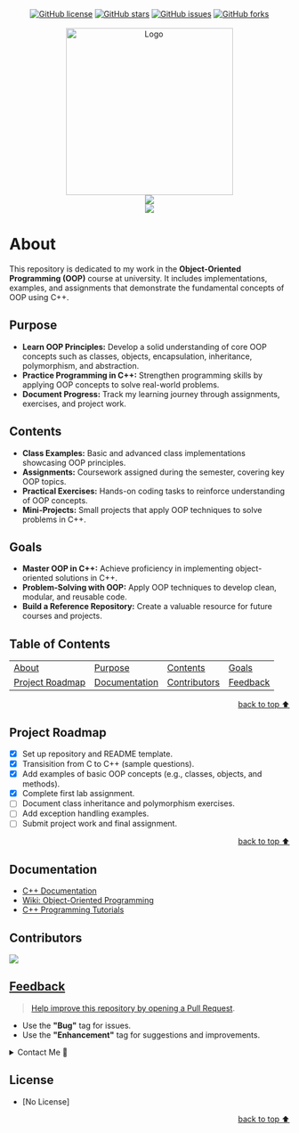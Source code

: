 <!-- Intro-->

<div align="center">
    <a href="https://github.com/AsadFattani/OOP-24K-0721/blob/main/LICENSE.txt"><img alt="GitHub license" src="https://img.shields.io/github/license/AsadFattani/OOP-24K-0721?color=ff69b4&style=for-the-badge"></a>
    <a href="https://github.com/AsadFattani/OOP-24K-0721/stargazers"><img alt="GitHub stars" src="https://img.shields.io/github/stars/AsadFattani/OOP-24K-0721?color=yellow&label=Project%20Stars&style=for-the-badge"></a>
    <a href="https://github.com/AsadFattani/OOP-24K-0721/issues"><img alt="GitHub issues" src="https://img.shields.io/github/issues/AsadFattani/OOP-24K-0721?color=brightgreen&label=issues&style=for-the-badge"></a>
    <a href="https://github.com/AsadFattani/OOP-24K-0721/network"><img alt="GitHub forks" src="https://img.shields.io/github/forks/AsadFattani/OOP-24K-0721?color=9cf&label=forks&style=for-the-badge"></a>
</div>
<br>


<!-- Logo Section  --> 

<div align="center" id="top">
    <a href="AsadFattani" target="_blank">
        <img src="https://avatars.githubusercontent.com/u/123973804?s=96&v=4"
        alt="Logo" height="300" width="auto">
    </a>
</div>


<!-- Project title 
* use a dynamic typing-SvG here https://readme-typing-svg.demolab.com/demo/
*
*  Instead you can type your project name after a # header
-->

<div align="center">
<img src="https://readme-typing-svg.demolab.com?font=Fira+Code&size=22&duration=4000&pause=5000&background=FFFFFF00&color=4CAF50&center=true&vCenter=true&multiline=true&width=435&lines=Object-Oriented Programming">
  <br>
<img src="https://readme-typing-svg.demolab.com?font=Fira+Code&size=22&duration=4000&pause=5000&background=FFFFFF00&color=FF9800&center=true&vCenter=true&multiline=true&width=435&lines=24K-0721">
</div>


# About  

This repository is dedicated to my work in the **Object-Oriented Programming (OOP)** course at university. It includes implementations, examples, and assignments that demonstrate the fundamental concepts of OOP using C++.  

## Purpose  
- **Learn OOP Principles:** Develop a solid understanding of core OOP concepts such as classes, objects, encapsulation, inheritance, polymorphism, and abstraction.  
- **Practice Programming in C++:** Strengthen programming skills by applying OOP concepts to solve real-world problems.  
- **Document Progress:** Track my learning journey through assignments, exercises, and project work.  

## Contents  
- **Class Examples:** Basic and advanced class implementations showcasing OOP principles.  
- **Assignments:** Coursework assigned during the semester, covering key OOP topics.  
- **Practical Exercises:** Hands-on coding tasks to reinforce understanding of OOP concepts.  
- **Mini-Projects:** Small projects that apply OOP techniques to solve problems in C++.  

## Goals  
- **Master OOP in C++:** Achieve proficiency in implementing object-oriented solutions in C++.  
- **Problem-Solving with OOP:** Apply OOP techniques to develop clean, modular, and reusable code.  
- **Build a Reference Repository:** Create a valuable resource for future courses and projects.  

## Table of Contents  
<dev align="center">  
<table align="center">  
    <tr>  
        <td><a href="#about">About</a></td>  
        <td><a href="#purpose">Purpose</a></td>  
        <td><a href="#contents">Contents</a></td>  
        <td><a href="#goals">Goals</a></td>  
    </tr>  
    <tr>  
        <td><a href="#project-roadmap">Project Roadmap</a></td>  
        <td><a href="#documentation">Documentation</a></td>  
        <td><a href="#contributors">Contributors</a></td>  
        <td><a href="#feedback">Feedback</a></td>  
    </tr>  
</table>  
</dev>  

<!-- back to top button. -->  
<p align="right"><a href="#top">back to top ⬆️</a></p>  

## Project Roadmap  
- [x] Set up repository and README template.  
- [x] Transisition from C to C++ (sample questions).  
- [x] Add examples of basic OOP concepts (e.g., classes, objects, and methods).  
- [x] Complete first lab assignment.  
- [ ] Document class inheritance and polymorphism exercises.  
- [ ] Add exception handling examples.  
- [ ] Submit project work and final assignment.  

<p align="right"><a href="#top">back to top ⬆️</a></p>  

## Documentation  
- [C++ Documentation](https://en.cppreference.com/)  
- [Wiki: Object-Oriented Programming](https://en.wikipedia.org/wiki/Object-oriented_programming)  
- [C++ Programming Tutorials](https://www.learncpp.com/)  

## Contributors  
<a href="https://github.com/AsadFattani/OOP-24K-0721/graphs/contributors">
  <img src="https://contrib.rocks/image?repo=AsadFattani/OOP-24K-0721" />

## Feedback  
> Help improve this repository by opening a [Pull Request](https://github.com/AsadFattani/OOP-Cpp/pulls).  
- Use the **"Bug"** tag for issues.  
- Use the **"Enhancement"** tag for suggestions and improvements.  

<details>  
    <summary>Contact Me 📨</summary>  

## Contact  
Reach me via email: [asad.imran.fattani@gmail.com](mailto:asad.imran.fattani@gmail.com)  

</details>  

## License  
- [No License]  

<!-- back to top button. -->  
<p align="right"><a href="#top">back to top ⬆️</a></p>  








